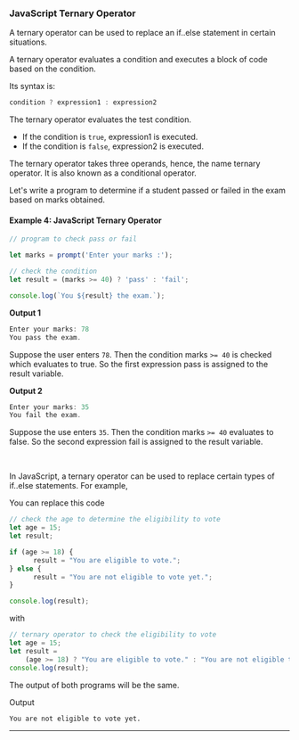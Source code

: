 ### JavaScript Ternary Operator
A ternary operator can be used to replace an if..else statement in certain situations.

A ternary operator evaluates a condition and executes a block of code based on the condition.

Its syntax is:

```js
condition ? expression1 : expression2
```

The ternary operator evaluates the test condition.

* If the condition is ```true```, expression1 is executed.
* If the condition is ```false```, expression2 is executed.

The ternary operator takes three operands, hence, the name ternary operator. It is also known as a conditional operator.

Let's write a program to determine if a student passed or failed in the exam based on marks obtained.

#### Example 4: JavaScript Ternary Operator

```js
// program to check pass or fail

let marks = prompt('Enter your marks :');

// check the condition
let result = (marks >= 40) ? 'pass' : 'fail';

console.log(`You ${result} the exam.`);
```

**Output 1**

```js
Enter your marks: 78
You pass the exam.
```

Suppose the user enters ```78```. Then the condition marks ```>= 40``` is checked which evaluates to true. So the first expression pass is assigned to the result variable.

**Output 2**

```js
Enter your marks: 35
You fail the exam.
```

Suppose the use enters ```35```. Then the condition marks ```>= 40``` evaluates to false. So the second expression fail is assigned to the result variable.

<br>

In JavaScript, a ternary operator can be used to replace certain types of if..else statements. For example,

You can replace this code

```js
// check the age to determine the eligibility to vote
let age = 15;
let result;

if (age >= 18) {
      result = "You are eligible to vote.";
} else {
      result = "You are not eligible to vote yet.";
}

console.log(result);
```

with

```js
// ternary operator to check the eligibility to vote
let age = 15;
let result =
    (age >= 18) ? "You are eligible to vote." : "You are not eligible to vote yet";
console.log(result);
```

The output of both programs will be the same.

Output

```
You are not eligible to vote yet.
```
***
